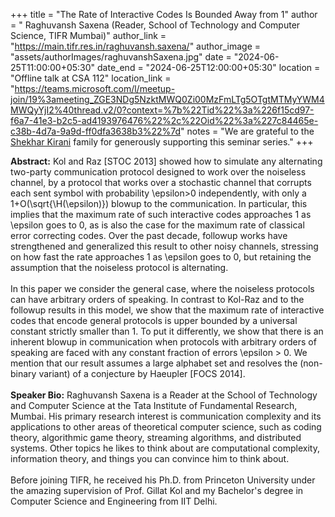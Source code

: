 +++
title = "The Rate of Interactive Codes Is Bounded Away from 1"
author = " Raghuvansh Saxena (Reader, School of Technology and Computer Science, TIFR Mumbai)"
author_link = "https://main.tifr.res.in/raghuvansh.saxena/"
author_image = "assets/authorImages/raghuvanshSaxena.jpg"
date = "2024-06-25T11:00:00+05:30"
date_end = "2024-06-25T12:00:00+05:30"
location = "Offline talk at CSA 112"
location_link = "https://teams.microsoft.com/l/meetup-join/19%3ameeting_ZGE3NDg5NzktMWQ0Zi00MzFmLTg5OTgtMTMyYWM4MWQyYjI2%40thread.v2/0?context=%7b%22Tid%22%3a%226f15cd97-f6a7-41e3-b2c5-ad4193976476%22%2c%22Oid%22%3a%227c84465e-c38b-4d7a-9a9d-ff0dfa3638b3%22%7d"
notes = "We are grateful to the <a href = "https://www.accel.com/people/shekhar-kirani" target= "_blank">Shekhar Kirani</a> family for generously supporting this seminar series."
+++

<b>Abstract:</b>
Kol and Raz [STOC 2013] showed how to simulate any alternating
two-party communication protocol designed to work over the noiseless
channel, by a protocol that works over a stochastic channel that
corrupts each sent symbol with probability \epsilon>0 independently,
with only a 1+O(\sqrt{\H(\epsilon)}) blowup to the communication. In
particular, this implies that the maximum rate of such interactive
codes approaches 1 as \epsilon goes to 0, as is also the case
for the maximum rate of classical error correcting codes. Over the
past decade, followup works have strengthened and generalized this
result to other noisy channels, stressing on how fast the rate
approaches 1 as \epsilon goes to 0, but retaining the assumption
that the noiseless protocol is alternating.
<br><br>
In this paper we consider the general case, where the noiseless
protocols can have arbitrary orders of speaking. In contrast to
Kol-Raz and to the followup results in this model, we show that the
maximum rate of interactive codes that encode general protocols is
upper bounded by a universal constant strictly smaller than 1. To
put it differently, we show that there is an inherent blowup in
communication when protocols with arbitrary orders of speaking are
faced with any constant fraction of errors \epsilon > 0. We mention
that our result assumes a large alphabet set and resolves the
(non-binary variant) of a conjecture by Haeupler [FOCS 2014].
<br><br>
<b>Speaker Bio:</b> 
Raghuvansh Saxena is a Reader at the School of Technology and Computer Science at the 
Tata Institute of Fundamental Research, Mumbai. His primary research
interest is communication complexity and its applications to other
areas of theoretical computer science, such as coding theory,
algorithmic game theory, streaming algorithms, and distributed
systems. Other topics he likes to think about are computational
complexity, information theory, and things you can convince him to
think about.
<br><br>
Before joining TIFR, he received his Ph.D. from Princeton University
under the amazing supervision of Prof. Gillat Kol and my Bachelor's
degree in Computer Science and Engineering from IIT Delhi.